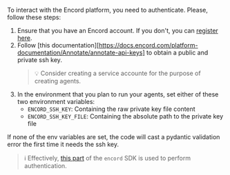 To interact with the Encord platform, you need to authenticate.
Please, follow these steps:

1. Ensure that you have an Encord account. If you don't, you can [register here][register].
2. Follow [this documentation][https://docs.encord.com/platform-documentation/Annotate/annotate-api-keys] to obtain a public and private ssh key.
   > 💡 Consider creating a service accounte for the purpose of creating agents.
3. In the environment that you plan to run your agents, set either of these two environment variables:
   - `ENCORD_SSH_KEY`: Containing the raw private key file content
   - `ENCORD_SSH_KEY_FILE`: Containing the absolute path to the private key file

If none of the env variables are set, the code will cast a pydantic validation error the first time it needs the ssh key.

> ℹ️ Effectively, [this part][docs-ssh-key-access] of the `encord` SDK is used to perform authentication.

[register]: https://app.encord.com/register
[docs-ssh-key-access]: https://docs.encord.com/sdk-documentation/sdk-references/EncordUserClient#create-with-ssh-private-key
